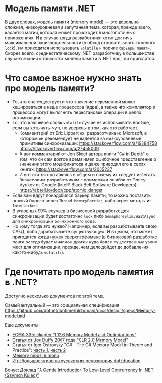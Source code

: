 # Модель памяти .NET

В двух словах, модель памяти (memory model) — это довольно сложная, низкоуровневая и запутанная тема, которая, прежде всего, касается магии, которая может происходит в многопоточных приложениях. 
И в случае когда разработчики хотят достичь максимальной производительности (в обход относительного тяжелого `lock`), им приходится использовать `volatile` и порчие `барьеры памяти`. Скорее всего, среднестатическому .NET разработчику в большинстве случаев знания о тонкостях модели памяти в .NET вряд ли пригодятся. 

# Что самое важное нужно знать про модель памяти?

* То, что она существует и что значение переменной может кешироваться в кеше процессора (ядра), а также что комплиятор и процессор могут выполнять перестановки операций в целях оптимизации.
* То, что ключевое слово `volatile` лучше не использовать вообще, если вы хоть чуть-чуть не уверены в том, как это работает.
  * Комментарий от Eric Lippert ex. разработчика из Microsoft, в котором он рекомендует не надеется на низкоуровневые примитивы синхронизации: https://stackoverflow.com/a/19384758 https://stackoverflow.com/a/22458009
  * А вот комментарий от Jon Skeet автора книги "C# in Depth" о том, что он сам долгое время имел ошибочное представление о значении этого модификатора и даже приводил его в своих книгах: https://stackoverflow.com/a/2005237
  * И вот статья про atomics в общем и почему их следует избегать бизнесовым разработчикам с примерами ошибок от Dmitry Vyukov из Google (Intel® Black Belt Software Developers): https://abseil.io/docs/cpp/atomic_danger
* Если вам вдруг понадобился барьер памяти, то можно поставить полный барьер через `Thread.MemoryBarrier`, либо через методы из `Interlocked`.
* В условных 99% случаев в бизнесовой разработке для синхронизации будет достаточно `lock` либо `SemaphoreSlim.WaitAsync` для синхронизации асинхронного кода.
* Но кому тогда это нужно? Например, если вы разработываете свою СУБД, либо дорабатываете существующую. И в целом, это может пригодится когда нужен сверхперфоманс (в бизнесовой разработке почти всегда будет миллион других куда более существенных узких мест для оптимизации, прежде, чем дело дойдет до добавления какого-нибудь `volatile`).

# Где почитать про модель памятия в .NET?

Доступно несколько документов по этой теме.

Самый актуальный — это официальная спецификация: https://github.com/dotnet/runtime/blob/main/docs/design/specs/Memory-model.md

Еще документы:
* [ECMA 335: chapter "I.12.6 Memory Model and Optimizations"](https://github.com/rodion-m/articles/blob/main/documents/ecma_335_memory_model_and_optimizations.md)
* [Статья от Joe Duffy 2007 года "CLR 2.0 Memory Model"](http://joeduffyblog.com/2007/11/10/clr-20-memory-model/)
* Статья от  Igor Ostrovsky "C# - The C# Memory Model in Theory and Practice": [часть 1](https://learn.microsoft.com/en-us/archive/msdn-magazine/2012/december/csharp-the-csharp-memory-model-in-theory-and-practice), [часть 2](https://docs.microsoft.com/en-us/archive/msdn-magazine/2013/january/csharp-the-csharp-memory-model-in-theory-and-practice-part-2)
* [Memory model в mono](https://www.mono-project.com/docs/advanced/runtime/docs/atomics-memory-model/)
* [И небольшое чтиво на русском из репозитория dotEducation](https://github.com/skbkontur/dotEducation/blob/main/csharp/memory_model.md)

Бонус: [Доклад "A Gentle Introduction To Low-Level Concurrency In .NET (Szymon Kulec)"](https://www.youtube.com/watch?v=dtUrG--oMLo)

